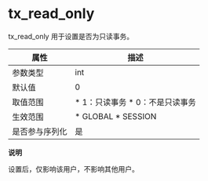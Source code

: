 tx_read_only 
=================================

tx_read_only 用于设置是否为只读事务。


| **属性**  |                                                   **描述**                                                    |
|---------|-------------------------------------------------------------------------------------------------------------|
| 参数类型    | int                                                                                                         |
| 默认值     | 0                                                                                                           |
| 取值范围    | * 1：只读事务   * 0：不是只读事务    |
| 生效范围    | * GLOBAL   * SESSION     |
| 是否参与序列化 | 是                                                                                                           |


**说明**



设置后，仅影响该用户，不影响其他用户。
